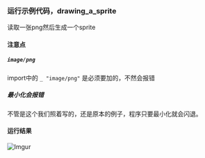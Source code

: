 ### 运行示例代码，drawing_a_sprite
读取一张png然后生成一个sprite

#### 注意点
##### `image/png`
import中的 `_ "image/png"` 是必须要加的，不然会报错

##### 最小化会报错
不管是这个我们照着写的，还是原本的例子，程序只要最小化就会闪退。

#### 运行结果
![Imgur](http://i.imgur.com/taJ5JiP.png)

